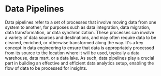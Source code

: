 # Data Pipelines

Data pipelines refer to a set of processes that involve moving data from one system to another, for purposes such as data integration, data migration, data transformation, or data synchronization. These processes can involve a variety of data sources and destinations, and may often require data to be cleaned, enriched, or otherwise transformed along the way. It's a key concept in data engineering to ensure that data is appropriately processed from its source to the location where it will be used, typically a data warehouse, data mart, or a data lake. As such, data pipelines play a crucial part in building an effective and efficient data analytics setup, enabling the flow of data to be processed for insights.